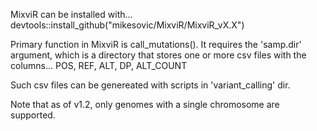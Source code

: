 MixviR can be installed with...
devtools::install_github("mikesovic/MixviR/MixviR_vX.X")

Primary function in MixviR is call_mutations(). It requires the 'samp.dir' argument, which is a directory that stores one or more csv files with the columns...
POS, REF, ALT, DP, ALT_COUNT

Such csv files can be genereated with scripts in 'variant_calling' dir.

Note that as of v1.2, only genomes with a single chromosome are supported.

